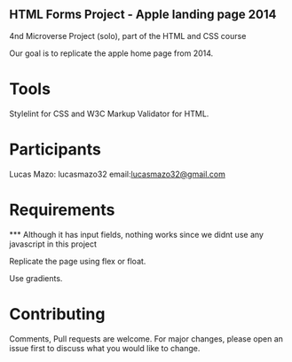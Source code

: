 ## HTML Forms Project  - Apple landing page 2014

4nd Microverse Project (solo), part of the HTML and CSS course

Our goal is to replicate the apple home page from 2014.

# Tools

Stylelint for CSS and W3C Markup Validator for HTML.

# Participants

Lucas Mazo: lucasmazo32 email:lucasmazo32@gmail.com


# Requirements

*** Although it has input fields, nothing works since we didnt use any javascript in this project

Replicate the page using flex or float.

Use gradients.


# Contributing
Comments, Pull requests are welcome. For major changes, please open an issue first to discuss what you would like to change.